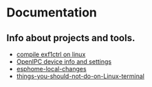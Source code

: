 # Documentation
## Info about projects and tools.

- [compile exf1ctrl on linux](exf1ctrl-on-linux.md)
- [OpenIPC device info and settings](OpenIPC-devices.md)
- [esphome-local-changes](esphome-local-changes.md)
- [things-you-should-not-do-on-Linux-terminal](things-you-should-not-do-on-linux-terminal.md)
